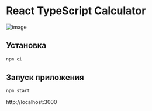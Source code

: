# React TypeScript Calculator

![image](https://user-images.githubusercontent.com/33453365/216071005-a4a274a3-37c6-4d44-9db5-7de6a5bfd3c6.png)

## Установка

```bash
npm ci
```

## Запуск приложения

```bash
npm start
```
http://localhost:3000
